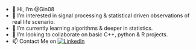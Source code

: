 - 👋 Hi, I’m @Gin08
- 👀 I’m interested in signal processing & statistical driven observations of real life scenario.
- 🌱 I’m currently learning algorithms & deeper in statistics.
- 💞️ I’m looking to collaborate on basic C++, python & R projects.
- 📫 Contact Me on [![LinkedIn](https://img.shields.io/badge/LinkedIn-blue?style=flat&logo=linkedin&labelColor=blue)](https://www.linkedin.com/in/kalyan-devarapalli)
